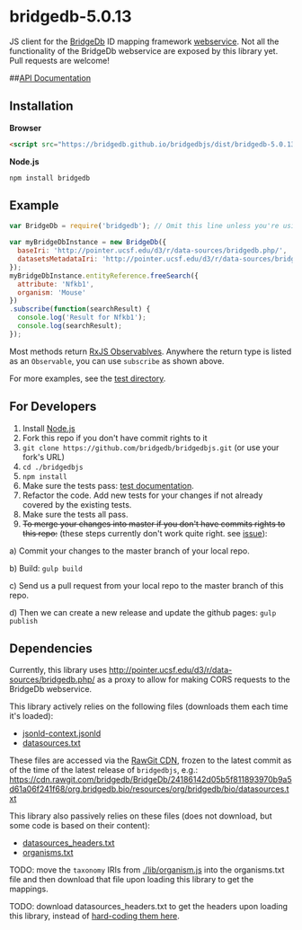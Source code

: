 bridgedb-5.0.13
===================

JS client for the [BridgeDb](http://bridgedb.org) ID mapping framework [webservice](http://bridgedb.org/wiki/BridgeWebservice/).
Not all the functionality of the BridgeDb webservice are exposed by this library yet. Pull requests are welcome!

##[API Documentation](https://bridgedb.github.io/bridgedbjs/docs/)

## Installation

**Browser**
```html
<script src="https://bridgedb.github.io/bridgedbjs/dist/bridgedb-5.0.13.min.js"></script>
```

**Node.js**
```
npm install bridgedb
```

## Example
```js
var BridgeDb = require('bridgedb'); // Omit this line unless you're using Node.js

var myBridgeDbInstance = new BridgeDb({
  baseIri: 'http://pointer.ucsf.edu/d3/r/data-sources/bridgedb.php/',
  datasetsMetadataIri: 'http://pointer.ucsf.edu/d3/r/data-sources/bridgedb-datasources.php'
});
myBridgeDbInstance.entityReference.freeSearch({
  attribute: 'Nfkb1',
  organism: 'Mouse'
})
.subscribe(function(searchResult) {
  console.log('Result for Nfkb1');
  console.log(searchResult);
});
```

Most methods return [RxJS Observablves](https://github.com/Reactive-Extensions/RxJS). Anywhere the return type is listed as an `Observable`, you can use ```subscribe``` as shown above.

For more examples, see the [test directory](https://github.com/bridgedb/bridgedbjs/tree/master/test).

## For Developers

1. Install [Node.js](https://nodejs.org/)
2. Fork this repo if you don't have commit rights to it
3. `git clone https://github.com/bridgedb/bridgedbjs.git` (or use your fork's URL)
4. `cd ./bridgedbjs`
5. `npm install`
6. Make sure the tests pass: [test documentation](./test/README.md).
7. Refactor the code. Add new tests for your changes if not already covered by the existing tests.
8. Make sure the tests all pass.
9. ~~To merge your changes into master if you don't have commits rights to this repo:~~ (these steps currently don't work quite right. see [issue](https://github.com/bridgedb/bridgedbjs/issues/3)):

  a) Commit your changes to the master branch of your local repo.

  b) Build:
    ```
    gulp build
    ```

  c) Send us a pull request from your local repo to the master branch of this repo.

  d) Then we can create a new release and update the github pages:
    ```
    gulp publish
    ```

## Dependencies

Currently, this library uses http://pointer.ucsf.edu/d3/r/data-sources/bridgedb.php/ as a proxy to allow for making CORS requests to the BridgeDb webservice.

This library actively relies on the following files (downloads them each time it's loaded):

* [jsonld-context.jsonld](https://github.com/bridgedb/BridgeDb/blob/master/org.bridgedb.rdf/resources/jsonld-context.jsonld)
* [datasources.txt](https://github.com/bridgedb/BridgeDb/blob/master/org.bridgedb.bio/resources/org/bridgedb/bio/datasources.txt)

These files are accessed via the [RawGit CDN](http://rawgit.com/), frozen to the latest commit as of the time of the latest release of `bridgedbjs`, e.g.:
https://cdn.rawgit.com/bridgedb/BridgeDb/24186142d05b5f811893970b9a5d61a06f241f68/org.bridgedb.bio/resources/org/bridgedb/bio/datasources.txt

This library also passively relies on these files (does not download, but some code is based on their content):
* [datasources_headers.txt](https://github.com/bridgedb/BridgeDb/blob/master/org.bridgedb.bio/resources/org/bridgedb/bio/datasources_headers.txt)
* [organisms.txt](https://github.com/bridgedb/BridgeDb/blob/master/org.bridgedb.bio/resources/org/bridgedb/bio/organisms.txt)

TODO: move the `taxonomy` IRIs from [./lib/organism.js](https://github.com/bridgedb/bridgedbjs/blob/master/lib/organism.js#L35) into the organisms.txt file and then download that file upon loading this library to get the mappings.

TODO: download datasources_headers.txt to get the headers upon loading this library, instead of [hard-coding them here](https://github.com/bridgedb/bridgedbjs/blob/master/lib/dataset.js#L124).
